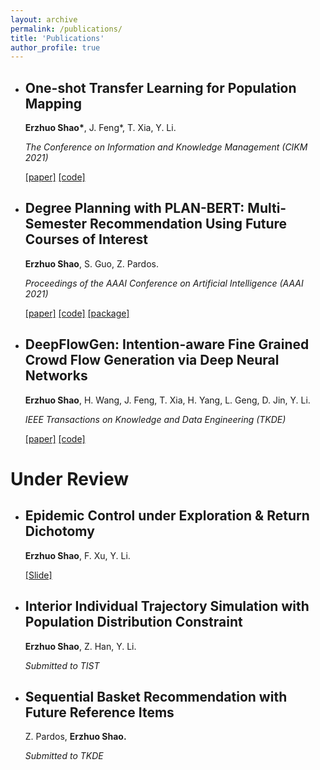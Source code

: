 ```yaml
---
layout: archive
permalink: /publications/
title: 'Publications'
author_profile: true
---
```


- ## One-shot Transfer Learning for Population Mapping

  **Erzhuo Shao\***, J. Feng\*, T. Xia, Y. Li.

  *The Conference on Information and Knowledge Management (CIKM 2021)*
  
  [[paper]](https://arxiv.org/abs/2108.06228) [[code]](https://github.com/erzhuoshao/PSRNet-CIKM)
  
  


- ## Degree Planning with PLAN-BERT: Multi-Semester Recommendation Using Future Courses of Interest

  **Erzhuo Shao**, S. Guo, Z. Pardos.

  *Proceedings of the AAAI Conference on Artificial Intelligence (AAAI 2021)*

  [[paper]](https://ojs.aaai.org/index.php/AAAI/article/view/17751) [[code]](https://github.com/CAHLR/plan-bert-aaai) [[package]](https://pypi.org/project/PLANBERT/)
  
  



- ## DeepFlowGen: Intention-aware Fine Grained Crowd Flow Generation via Deep Neural Networks

  **Erzhuo Shao**, H. Wang, J. Feng, T. Xia, H. Yang, L. Geng, D. Jin, Y. Li.

  *IEEE Transactions on Knowledge and Data Engineering (TKDE)*
  
  [[paper]](https://ieeexplore.ieee.org/document/9416248) [[code]](https://github.com/erzhuoshao/DeepFlowGen)







# Under Review



- ## Epidemic Control under Exploration & Return Dichotomy

  **Erzhuo Shao**, F. Xu, Y. Li.

  [[Slide]](https://arxiv.org/abs/2108.06228)



- ## Interior Individual Trajectory Simulation with Population Distribution Constraint

  **Erzhuo Shao**, Z. Han, Y. Li.

  *Submitted to TIST*



- ## Sequential Basket Recommendation with Future Reference Items

  Z. Pardos, **Erzhuo Shao.**

  *Submitted to TKDE*
